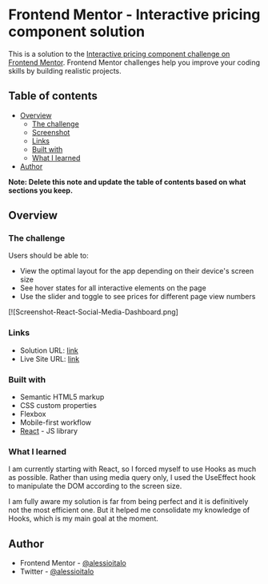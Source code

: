 # Frontend Mentor - Interactive pricing component solution

This is a solution to the [Interactive pricing component challenge on Frontend Mentor](https://www.frontendmentor.io/challenges/interactive-pricing-component-t0m8PIyY8). Frontend Mentor challenges help you improve your coding skills by building realistic projects. 

## Table of contents

- [Overview](#overview)
  - [The challenge](#the-challenge)
  - [Screenshot](#screenshot)
  - [Links](#links)
  - [Built with](#built-with)
  - [What I learned](#what-i-learned)
- [Author](#author)

**Note: Delete this note and update the table of contents based on what sections you keep.**

## Overview

### The challenge

Users should be able to:

- View the optimal layout for the app depending on their device's screen size
- See hover states for all interactive elements on the page
- Use the slider and toggle to see prices for different page view numbers

[![Screenshot-React-Social-Media-Dashboard.png]
### Links

- Solution URL: [link](https://www.frontendmentor.io/solutions/reactinteractivepricingcomponent-F3p5K3ZKx)
- Live Site URL: [link](https://react-interactive-pricing-component.vercel.app/)

### Built with

- Semantic HTML5 markup
- CSS custom properties
- Flexbox
- Mobile-first workflow
- [React](https://reactjs.org/) - JS library

### What I learned

I am currently starting with React, so I forced myself to use Hooks as much as possible. Rather than using media query only, I used the UseEffect hook to manipulate the DOM according to the screen size.

I am fully aware my solution is far from being perfect and it is definitively not the most efficient one. But it helped me consolidate my knowledge of Hooks, which is my main goal at the moment.

## Author

- Frontend Mentor - [@alessioitalo](https://www.frontendmentor.io/profile/alessioitalo)
- Twitter - [@alessioitalo](https://www.twitter.com/alessioitalo)



